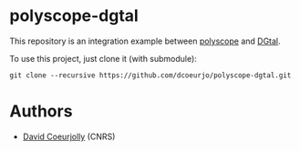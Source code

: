 # polyscope-dgtal

This repository is an integration example between [polyscope](https://polyscope.run) and [DGtal](https://dgtal.org).

To use this project, just clone it (with submodule):

```
git clone --recursive https://github.com/dcoeurjo/polyscope-dgtal.git
```



# Authors

* [David Coeurjolly](http://perso.liris.cnrs.fr/david.coeurjolly) (CNRS)
